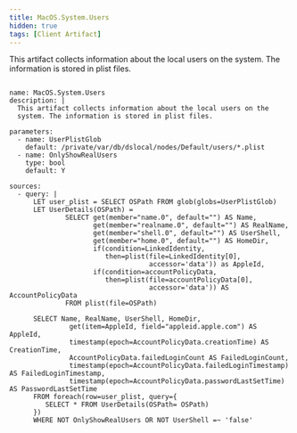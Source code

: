 ```yaml
---
title: MacOS.System.Users
hidden: true
tags: [Client Artifact]
---
```


This artifact collects information about the local users on the
system. The information is stored in plist files.


<pre><code class="language-yaml">
name: MacOS.System.Users
description: |
  This artifact collects information about the local users on the
  system. The information is stored in plist files.

parameters:
  - name: UserPlistGlob
    default: /private/var/db/dslocal/nodes/Default/users/*.plist
  - name: OnlyShowRealUsers
    type: bool
    default: Y

sources:
  - query: |
      LET user_plist = SELECT OSPath FROM glob(globs=UserPlistGlob)
      LET UserDetails(OSPath) =
              SELECT get(member="name.0", default="") AS Name,
                     get(member="realname.0", default="") AS RealName,
                     get(member="shell.0", default="") AS UserShell,
                     get(member="home.0", default="") AS HomeDir,
                     if(condition=LinkedIdentity,
                        then=plist(file=LinkedIdentity[0],
                                   accessor='data')) as AppleId,
                     if(condition=accountPolicyData,
                        then=plist(file=accountPolicyData[0],
                                   accessor='data')) AS AccountPolicyData
              FROM plist(file=OSPath)

      SELECT Name, RealName, UserShell, HomeDir,
               get(item=AppleId, field="appleid.apple.com") AS AppleId,
               timestamp(epoch=AccountPolicyData.creationTime) AS CreationTime,
               AccountPolicyData.failedLoginCount AS FailedLoginCount,
               timestamp(epoch=AccountPolicyData.failedLoginTimestamp) AS FailedLoginTimestamp,
               timestamp(epoch=AccountPolicyData.passwordLastSetTime) AS PasswordLastSetTime
      FROM foreach(row=user_plist, query={
         SELECT * FROM UserDetails(OSPath= OSPath)
      })
      WHERE NOT OnlyShowRealUsers OR NOT UserShell =~ 'false'

</code></pre>

